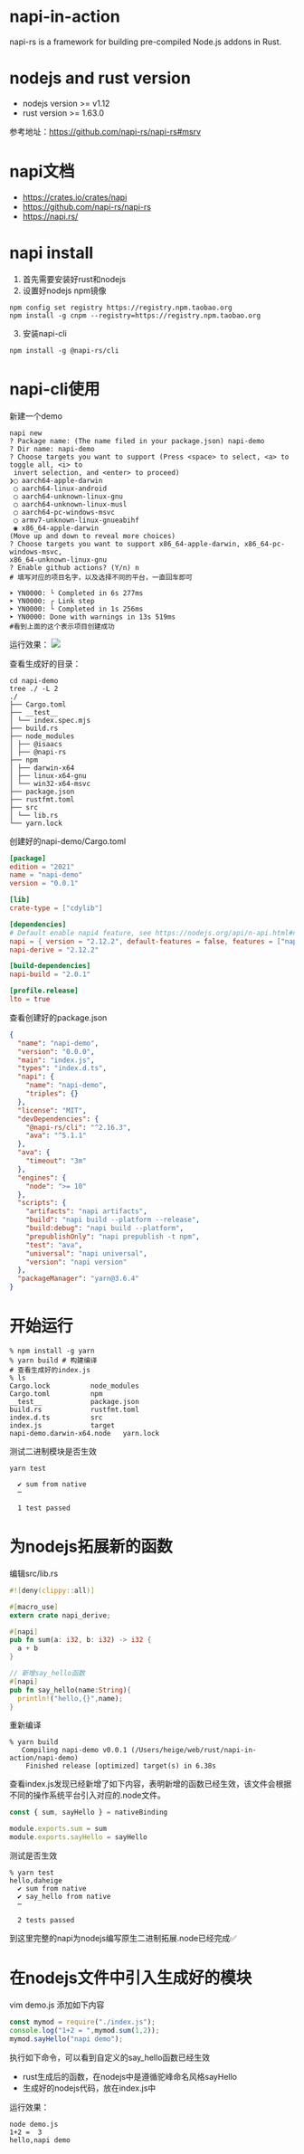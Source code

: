 # napi-in-action
napi-rs is a framework for building pre-compiled Node.js addons in Rust.

# nodejs and rust version
- nodejs version >= v1.12
- rust version >= 1.63.0

参考地址：https://github.com/napi-rs/napi-rs#msrv

# napi文档
- https://crates.io/crates/napi
- https://github.com/napi-rs/napi-rs
- https://napi.rs/

# napi install
1. 首先需要安装好rust和nodejs
2. 设置好nodejs npm镜像
```shell
npm config set registry https://registry.npm.taobao.org
npm install -g cnpm --registry=https://registry.npm.taobao.org
```
3. 安装napi-cli
```shell
npm install -g @napi-rs/cli
```

# napi-cli使用
新建一个demo
```shell
napi new
? Package name: (The name filed in your package.json) napi-demo
? Dir name: napi-demo
? Choose targets you want to support (Press <space> to select, <a> to toggle all, <i> to
 invert selection, and <enter> to proceed)
❯◯ aarch64-apple-darwin
 ◯ aarch64-linux-android
 ◯ aarch64-unknown-linux-gnu
 ◯ aarch64-unknown-linux-musl
 ◯ aarch64-pc-windows-msvc
 ◯ armv7-unknown-linux-gnueabihf
 ◉ x86_64-apple-darwin
(Move up and down to reveal more choices)
? Choose targets you want to support x86_64-apple-darwin, x86_64-pc-windows-msvc,
x86_64-unknown-linux-gnu
? Enable github actions? (Y/n) n
# 填写对应的项目名字，以及选择不同的平台，一直回车即可

➤ YN0000: └ Completed in 6s 277ms
➤ YN0000: ┌ Link step
➤ YN0000: └ Completed in 1s 256ms
➤ YN0000: Done with warnings in 13s 519ms
#看到上面的这个表示项目创建成功
```
运行效果：
![](napi-new.jpg)

查看生成好的目录：
```shell
cd napi-demo
tree ./ -L 2
./
├── Cargo.toml
├── __test__
│ └── index.spec.mjs
├── build.rs
├── node_modules
│ ├── @isaacs
│ ├── @napi-rs
├── npm
│ ├── darwin-x64
│ ├── linux-x64-gnu
│ └── win32-x64-msvc
├── package.json
├── rustfmt.toml
├── src
│ └── lib.rs
└── yarn.lock
```
创建好的napi-demo/Cargo.toml
```toml
[package]
edition = "2021"
name = "napi-demo"
version = "0.0.1"

[lib]
crate-type = ["cdylib"]

[dependencies]
# Default enable napi4 feature, see https://nodejs.org/api/n-api.html#node-api-version-matrix
napi = { version = "2.12.2", default-features = false, features = ["napi4"] }
napi-derive = "2.12.2"

[build-dependencies]
napi-build = "2.0.1"

[profile.release]
lto = true
```
查看创建好的package.json
```json
{
  "name": "napi-demo",
  "version": "0.0.0",
  "main": "index.js",
  "types": "index.d.ts",
  "napi": {
    "name": "napi-demo",
    "triples": {}
  },
  "license": "MIT",
  "devDependencies": {
    "@napi-rs/cli": "^2.16.3",
    "ava": "^5.1.1"
  },
  "ava": {
    "timeout": "3m"
  },
  "engines": {
    "node": ">= 10"
  },
  "scripts": {
    "artifacts": "napi artifacts",
    "build": "napi build --platform --release",
    "build:debug": "napi build --platform",
    "prepublishOnly": "napi prepublish -t npm",
    "test": "ava",
    "universal": "napi universal",
    "version": "napi version"
  },
  "packageManager": "yarn@3.6.4"
}

```

# 开始运行
```shell
% npm install -g yarn
% yarn build # 构建编译
# 查看生成好的index.js
% ls
Cargo.lock			node_modules
Cargo.toml			npm
__test__			package.json
build.rs			rustfmt.toml
index.d.ts			src
index.js			target
napi-demo.darwin-x64.node	yarn.lock
```
测试二进制模块是否生效
```shell
yarn test

  ✔ sum from native
  ─

  1 test passed
```

# 为nodejs拓展新的函数
编辑src/lib.rs
```rust
#![deny(clippy::all)]

#[macro_use]
extern crate napi_derive;

#[napi]
pub fn sum(a: i32, b: i32) -> i32 {
  a + b
}

// 新增say_hello函数
#[napi]
pub fn say_hello(name:String){
  println!("hello,{}",name);
}
```
重新编译
```shell
% yarn build
   Compiling napi-demo v0.0.1 (/Users/heige/web/rust/napi-in-action/napi-demo)
    Finished release [optimized] target(s) in 6.38s
```
查看index.js发现已经新增了如下内容，表明新增的函数已经生效，该文件会根据不同的操作系统平台引入对应的.node文件。
```js
const { sum, sayHello } = nativeBinding

module.exports.sum = sum
module.exports.sayHello = sayHello
```
测试是否生效
```shell
% yarn test
hello,daheige
  ✔ sum from native
  ✔ say_hello from native
  ─

  2 tests passed
```
到这里完整的napi为nodejs编写原生二进制拓展.node已经完成✅

# 在nodejs文件中引入生成好的模块
vim demo.js 添加如下内容
```js
const mymod = require("./index.js");
console.log("1+2 = ",mymod.sum(1,2));
mymod.sayHello("napi demo");
```
执行如下命令，可以看到自定义的say_hello函数已经生效
- rust生成后的函数，在nodejs中是遵循驼峰命名风格sayHello
- 生成好的nodejs代码，放在index.js中

运行效果：
```shell
node demo.js
1+2 =  3
hello,napi demo
```
